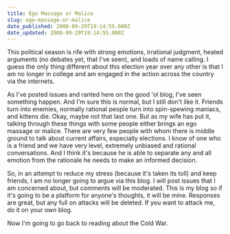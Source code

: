 ```yaml
---
title: Ego Massage or Malice
slug: ego-massage-or-malice
date_published: 2008-09-29T19:14:55.000Z
date_updated: 2008-09-29T19:14:55.000Z
---
```


This political season is rife with strong emotions, irrational judgment, heated arguments (no debates yet, that I've seen), and loads of name calling. I guess the only thing different about this election year over any other is that I am no longer in college and am engaged in the action across the country via the internets.

As I've posted issues and ranted here on the good 'ol blog, I've seen something happen. And I'm sure this is normal, but I still don't like it. Friends turn into enemies, normally rational people turn into spin-spewing maniacs, and kittens die. Okay, maybe not that last one. But as my wife has put it, talking through these things with some people either brings an ego massage or malice. There are very few people with whom there is middle ground to talk about current affairs, especially elections. I know of one who is a friend and we have very level, extremely unbiased and rational conversations. And I think it's because he is able to separate any and all emotion from the rationale he needs to make an informed decision.

So, in an attempt to reduce my stress (because it's taken its toll) and keep friends, I am no longer going to argue via this blog. I will post issues that I am concerned about, but comments will be moderated. This is my blog so if it's going to be a platform for anyone's thoughts, it will be mine. Responses are great, but any full on attacks will be deleted. If you want to attack me, do it on your own blog.

Now I'm going to go back to reading about the Cold War.
